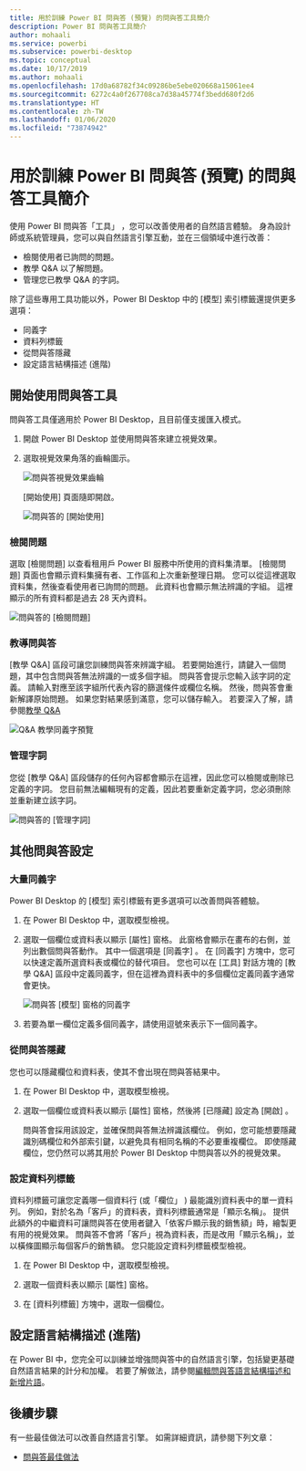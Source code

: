 ```yaml
---
title: 用於訓練 Power BI 問與答 (預覽) 的問與答工具簡介
description: Power BI 問與答工具簡介
author: mohaali
ms.service: powerbi
ms.subservice: powerbi-desktop
ms.topic: conceptual
ms.date: 10/17/2019
ms.author: mohaali
ms.openlocfilehash: 17d0a68782f34c09286be5ebe020668a15061ee4
ms.sourcegitcommit: 6272c4a0f267708ca7d38a45774f3bedd680f2d6
ms.translationtype: HT
ms.contentlocale: zh-TW
ms.lasthandoff: 01/06/2020
ms.locfileid: "73874942"
---
```

# <a name="intro-to-qa-tooling-to-train-power-bi-qa-preview"></a>用於訓練 Power BI 問與答 (預覽) 的問與答工具簡介

使用 Power BI 問與答「工具」  ，您可以改善使用者的自然語言體驗。 身為設計師或系統管理員，您可以與自然語言引擎互動，並在三個領域中進行改善： 

- 檢閱使用者已詢問的問題。
- 教學 Q&A 以了解問題。
- 管理您已教學 Q&A 的字詞。

除了這些專用工具功能以外，Power BI Desktop 中的 [模型]  索引標籤還提供更多選項：  

- 同義字
- 資料列標籤
- 從問與答隱藏
- 設定語言結構描述 (進階)

## <a name="get-started-with-qa-tooling"></a>開始使用問與答工具

問與答工具僅適用於 Power BI Desktop，且目前僅支援匯入模式。

1. 開啟 Power BI Desktop 並使用問與答來建立視覺效果。 
2. 選取視覺效果角落的齒輪圖示。 

    ![問與答視覺效果齒輪](media/qna-visual-gear.png)

    [開始使用] 頁面隨即開啟。  

    ![問與答的 [開始使用]](media/qna-tooling-dialog.png)

### <a name="review-questions"></a>檢閱問題

選取 [檢閱問題]  以查看租用戶 Power BI 服務中所使用的資料集清單。 [檢閱問題]  頁面也會顯示資料集擁有者、工作區和上次重新整理日期。 您可以從這裡選取資料集，然後查看使用者已詢問的問題。 此資料也會顯示無法辨識的字組。 這裡顯示的所有資料都是過去 28 天內資料。

![問與答的 [檢閱問題]](media/qna-tooling-review-questions.png)

### <a name="teach-qa"></a>教導問與答

[教學 Q&A]  區段可讓您訓練問與答來辨識字組。 若要開始進行，請鍵入一個問題，其中包含問與答無法辨識的一或多個字組。 問與答會提示您輸入該字詞的定義。 請輸入對應至該字組所代表內容的篩選條件或欄位名稱。 然後，問與答會重新解譯原始問題。 如果您對結果感到滿意，您可以儲存輸入。 若要深入了解，請參閱[教學 Q&A](q-and-a-tooling-teach-q-and-a.md)

![Q&A 教學同義字預覽](media/qna-tooling-teach-fixpreview.png)

### <a name="manage-terms"></a>管理字詞

您從 [教學 Q&A] 區段儲存的任何內容都會顯示在這裡，因此您可以檢閱或刪除已定義的字詞。 您目前無法編輯現有的定義，因此若要重新定義字詞，您必須刪除並重新建立該字詞。

![問與答的 [管理字詞]](media/qna-manage-terms.png)

## <a name="other-qa-settings"></a>其他問與答設定

### <a name="bulk-synonyms"></a>大量同義字

Power BI Desktop 的 [模型]  索引標籤有更多選項可以改善問與答體驗。 

1. 在 Power BI Desktop 中，選取模型檢視。

2. 選取一個欄位或資料表以顯示 [屬性]  窗格。  此窗格會顯示在畫布的右側，並列出數個問與答動作。 其中一個選項是 [同義字]  。 在 [同義字]  方塊中，您可以快速定義所選資料表或欄位的替代項目。 您也可以在 [工具] 對話方塊的 [教學 Q&A]  區段中定義同義字，但在這裡為資料表中的多個欄位定義同義字通常會更快。

    ![問與答 [模型] 窗格的同義字](media/qna-modelling-pane-synonyms.png)

3. 若要為單一欄位定義多個同義字，請使用逗號來表示下一個同義字。

### <a name="hide-from-qa"></a>從問與答隱藏

您也可以隱藏欄位和資料表，使其不會出現在問與答結果中。 

1. 在 Power BI Desktop 中，選取模型檢視。

2. 選取一個欄位或資料表以顯示 [屬性]  窗格，然後將 [已隱藏]  設定為 [開啟]  。

    問與答會採用該設定，並確保問與答無法辨識該欄位。 例如，您可能想要隱藏識別碼欄位和外部索引鍵，以避免具有相同名稱的不必要重複欄位。 即使隱藏欄位，您仍然可以將其用於 Power BI Desktop 中問與答以外的視覺效果。

### <a name="set-a-row-label"></a>設定資料列標籤

資料列標籤可讓您定義哪一個資料行 (或「欄位」  ) 最能識別資料表中的單一資料列。 例如，對於名為「客戶」的資料表，資料列標籤通常是「顯示名稱」。 提供此額外的中繼資料可讓問與答在使用者鍵入「依客戶顯示我的銷售額」時，繪製更有用的視覺效果。 問與答不會將「客戶」視為資料表，而是改用「顯示名稱」，並以橫條圖顯示每個客戶的銷售額。 您只能設定資料列標籤模型檢視。 

1. 在 Power BI Desktop 中，選取模型檢視。

2. 選取一個資料表以顯示 [屬性]  窗格。

3. 在 [資料列標籤]  方塊中，選取一個欄位。

## <a name="configure-the-linguistic-schema-advanced"></a>設定語言結構描述 (進階)

在 Power BI 中，您完全可以訓練並增強問與答中的自然語言引擎，包括變更基礎自然語言結果的計分和加權。 若要了解做法，請參閱[編輯問與答語言結構描述和新增片語](q-and-a-tooling-advanced.md)。

## <a name="next-steps"></a>後續步驟

有一些最佳做法可以改善自然語言引擎。 如需詳細資訊，請參閱下列文章：

* [問與答最佳做法](q-and-a-best-practices.md)
